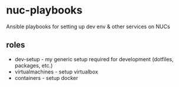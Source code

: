 # nuc-playbooks
Ansible playbooks for setting up dev env &amp; other services on NUCs

## roles
 - dev-setup - my generic setup required for development (dotfiles, packages, etc.)
 - virtualmachines - setup virtualbox
 - containers - setup docker